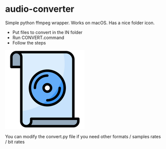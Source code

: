 # audio-converter

Simple python ffmpeg wrapper. Works on macOS. Has a nice folder icon.

- Put files to convert in the IN folder
- Run CONVERT.command
- Follow the steps

![Alt text](CONVERT/audio-file.png "Icon")

You can modify the convert.py file if you need other formats / samples rates / bit rates
